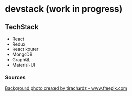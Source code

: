 # devstack (work in progress)

## TechStack

- React
- Redux
- React Router
- MongoDB
- GraphQL
- Material-UI

### Sources
<a href='https://www.freepik.com/photos/background'>Background photo created by tirachardz - www.freepik.com</a>
